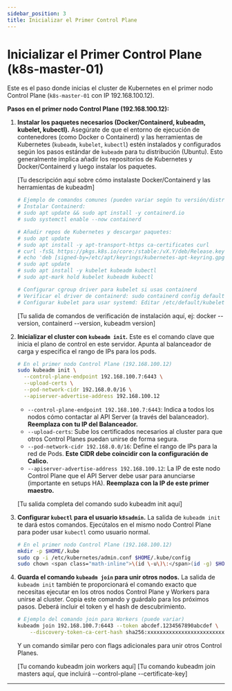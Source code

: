 ```yaml
---
sidebar_position: 3
title: Inicializar el Primer Control Plane
---
```


# Inicializar el Primer Control Plane (k8s-master-01)

Este es el paso donde inicias el cluster de Kubernetes en el primer nodo Control Plane (`k8s-master-01` con IP 192.168.100.12).

**Pasos en el primer nodo Control Plane (192.168.100.12):**

1.  **Instalar los paquetes necesarios (Docker/Containerd, kubeadm, kubelet, kubectl).**
    Asegúrate de que el entorno de ejecución de contenedores (como Docker o Containerd) y las herramientas de Kubernetes (`kubeadm`, `kubelet`, `kubectl`) estén instalados y configurados según los pasos estándar de `kubeadm` para tu distribución (Ubuntu). Esto generalmente implica añadir los repositorios de Kubernetes y Docker/Containerd y luego instalar los paquetes.

    [Tu descripción aquí sobre cómo instalaste Docker/Containerd y las herramientas de kubeadm]

    ```bash
    # Ejemplo de comandos comunes (pueden variar según tu versión/distro)
    # Instalar Containerd:
    # sudo apt update && sudo apt install -y containerd.io
    # sudo systemctl enable --now containerd

    # Añadir repos de Kubernetes y descargar paquetes:
    # sudo apt update
    # sudo apt install -y apt-transport-https ca-certificates curl
    # curl -fsSL https://pkgs.k8s.io/core:/stable:/vX.Y/deb/Release.key | sudo gpg --dearmor -o /etc/apt/keyrings/kubernetes-apt-keyring.gpg
    # echo 'deb [signed-by=/etc/apt/keyrings/kubernetes-apt-keyring.gpg] https://pkgs.k8s.io/core:/stable:/vX.Y/deb/ /' | sudo tee /etc/apt/sources.list.d/kubernetes.list
    # sudo apt update
    # sudo apt install -y kubelet kubeadm kubectl
    # sudo apt-mark hold kubelet kubeadm kubectl

    # Configurar cgroup driver para kubelet si usas containerd
    # Verificar el driver de containerd: sudo containerd config default | grep SystemdCgroup
    # Configurar kubelet para usar systemd: Editar /etc/default/kubelet o un drop-in en /etc/systemd/system/kubelet.service.d/
    ```

    [Tu salida de comandos de verificación de instalación aquí, ej: docker --version, containerd --version, kubeadm version]


2.  **Inicializar el cluster con `kubeadm init`.**
    Este es el comando clave que inicia el plano de control en este servidor. Apunta al balanceador de carga y especifica el rango de IPs para los pods.

    ```bash
    # En el primer nodo Control Plane (192.168.100.12)
    sudo kubeadm init \
      --control-plane-endpoint 192.168.100.7:6443 \
      --upload-certs \
      --pod-network-cidr 192.168.0.0/16 \
      --apiserver-advertise-address 192.168.100.12
    ```
    * `--control-plane-endpoint 192.168.100.7:6443`: Indica a todos los nodos cómo contactar al API Server (a través del balanceador). **Reemplaza con tu IP del Balanceador.**
    * `--upload-certs`: Sube los certificados necesarios al cluster para que otros Control Planes puedan unirse de forma segura.
    * `--pod-network-cidr 192.168.0.0/16`: Define el rango de IPs para la red de Pods. **Este CIDR debe coincidir con la configuración de Calico.**
    * `--apiserver-advertise-address 192.168.100.12`: La IP de este nodo Control Plane que el API Server debe usar para anunciarse (importante en setups HA). **Reemplaza con la IP de este primer maestro.**

    [Tu salida completa del comando sudo kubeadm init aquí]

3.  **Configurar `kubectl` para el usuario `k8sadmin`.**
    La salida de `kubeadm init` te dará estos comandos. Ejecútalos en el mismo nodo Control Plane para poder usar `kubectl` como usuario normal.

    ```bash
    # En el primer nodo Control Plane (192.168.100.12)
    mkdir -p $HOME/.kube
    sudo cp -i /etc/kubernetes/admin.conf $HOME/.kube/config
    sudo chown <span class="math-inline">\(id \-u\)\:</span>(id -g) $HOME/.kube/config
    ```

4.  **Guarda el comando `kubeadm join` para unir otros nodos.**
    La salida de `kubeadm init` también te proporcionará el comando exacto que necesitas ejecutar en los otros nodos Control Plane y Workers para unirse al cluster. Copia este comando y guárdalo para los próximos pasos. Deberá incluir el token y el hash de descubrimiento.

    ```bash
    # Ejemplo del comando join para Workers (puede variar)
    kubeadm join 192.168.100.7:6443 --token abcdef.1234567890abcdef \
        --discovery-token-ca-cert-hash sha256:xxxxxxxxxxxxxxxxxxxxxxxxxxxxxxxxxxxxxxxxxxxxxxxxxxxxxxxxxxxxxxxx
    ```
    Y un comando similar pero con flags adicionales para unir otros Control Planes.

    [Tu comando kubeadm join workers aquí]
    [Tu comando kubeadm join masters aquí, que incluirá --control-plane --certificate-key]


---